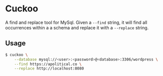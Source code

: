 Cuckoo
======

A find and replace tool for MySql. Given a `--find` string, it will find all occurrences within a
a schema and replace it with a `--replace` string.

Usage
-----

```bash
$ cuckoo \
    --database mysql://<user>:<password>@<database>:3306/wordpress \
    --find https://apolitical.co \
    --replace http://localhost:8080
```
